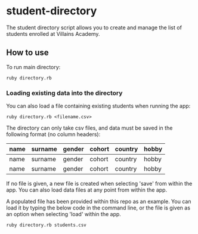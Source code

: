 # student-directory #

The student directory script allows you to create and manage the list of students enrolled at Villains Academy.

## How to use ##

To run main directory:

```shell
ruby directory.rb
```

### Loading existing data into the directory ###

You can also load a file containing existing students when running the app:

```shell
ruby directory.rb <filename.csv>
```  
The directory can only take csv files, and data must be saved in the following format (no column headers):

| name | surname | gender | cohort | country | hobby |
| ---- | ------- | ------ | ------ | ------- | ----- |
| name | surname | gender | cohort | country | hobby |
| name | surname | gender | cohort | country | hobby |


If no file is given, a new file is created when selecting 'save' from within the app. You can also load data files at any point from within the app. 

A populated file has been provided within this repo as an example. You can load it by typing the below code in the command line, or the file is given as an option when selecting 'load' within the app.

```shell
ruby directory.rb students.csv
``` 
